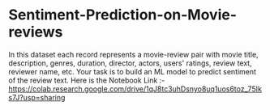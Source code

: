 # Sentiment-Prediction-on-Movie-reviews
In this dataset each record represents a movie-review pair with movie title, description, genres, duration, director, actors, users' ratings, review text, reviewer name, etc. Your task is to build an ML model to predict sentiment of the review text.
Here is the Notebook Link :- https://colab.research.google.com/drive/1qJ8tc3uhDsnyo8uq1uos6toz_75Iks7J?usp=sharing
